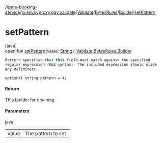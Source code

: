 //[pms-booking-service](../../../../../index.md)/[io.envoyproxy.pgv.validate](../../../index.md)/[Validate](../../index.md)/[BytesRules](../index.md)/[Builder](index.md)/[setPattern](set-pattern.md)

# setPattern

[java]\
open fun [setPattern](set-pattern.md)(value: [String](https://docs.oracle.com/en/java/javase/23/docs/api/java.base/java/lang/String.html)): [Validate.BytesRules.Builder](index.md)

```kotlin
Pattern specifies that this field must match against the specified
regular expression (RE2 syntax). The included expression should elide
any delimiters.

```
`optional string pattern = 4;`

#### Return

This builder for chaining.

#### Parameters

java

| | |
|---|---|
| value | The pattern to set. |